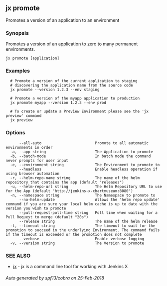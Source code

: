 ## jx promote

Promotes a version of an application to an environment

### Synopsis


Promotes a version of an application to zero to many permanent environments.

```
jx promote [application]
```

### Examples

```
  # Promote a version of the current application to staging
  # discovering the application name from the source code
  jx promote --version 1.2.3 --env staging
  
  # Promote a version of the myapp application to production
  jx promote myapp --version 1.2.3 --env prod
  
  # To create or update a Preview Environment please see the 'jx preview' command
  jx preview
```

### Options

```
      --all-auto                        Promote to all automatic environments in order
  -a, --app string                      The Application to promote
  -b, --batch-mode                      In batch mode the command never prompts for user input
  -e, --environment string              The Environment to promote to
      --headless                        Enable headless operation if using browser automation
  -r, --helm-repo-name string           The name of the helm repository that contains the app (default "releases")
  -u, --helm-repo-url string            The Helm Repository URL to use for the App (default "http://jenkins-x-chartmuseum:8080")
  -n, --namespace string                The Namespace to promote to
      --no-helm-update                  Allows the 'helm repo update' command if you are sure your local helm cache is up to date with the version you wish to promote
      --pull-request-poll-time string   Poll time when waiting for a Pull Request to merge (default "20s")
      --release string                  The name of the helm release
  -t, --timeout string                  The timeout to wait for the promotion to succeed in the underlying Environment. The command fails if the timeout is exceeded or the promotion does not complete
      --verbose                         Enable verbose logging
  -v, --version string                  The Version to promote
```

### SEE ALSO
* [jx](jx.md)	 - jx is a command line tool for working with Jenkins X

###### Auto generated by spf13/cobra on 25-Feb-2018
